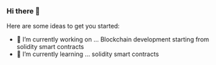 ### Hi there 👋


Here are some ideas to get you started:

- 🔭 I’m currently working on ... Blockchain development starting from solidity smart contracts
- 🌱 I’m currently learning ... solidity smart contracts
